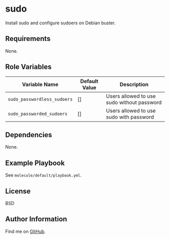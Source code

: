 sudo
=========

Install sudo and configure sudoers on Debian buster.

Requirements
------------

None.

Role Variables
--------------


| Variable Name | Default Value | Description |
--------------- |---------------|--------------
`sudo_passwordless_sudoers` | [] | Users allowed to use sudo without password
`sudo_passworded_sudoers` | [] | Users allowed to use sudo with password

Dependencies
------------

None.

Example Playbook
----------------

See `molecule/default/playbook.yml`.

License
-------

BSD

Author Information
------------------

Find me on [GitHub](https://github.com/ThreeFx).

